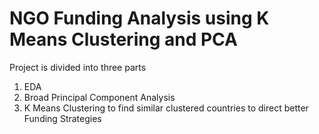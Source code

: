 # NGO Funding Analysis using K Means Clustering and PCA
Project is divided into three parts
1. EDA
2. Broad Principal Component Analysis
3. K Means Clustering to find similar clustered countries to direct better Funding Strategies
